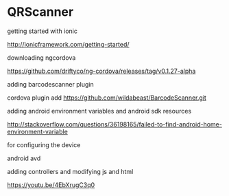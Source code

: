 # QRScanner


getting started with ionic

http://ionicframework.com/getting-started/

downloading ngcordova

https://github.com/driftyco/ng-cordova/releases/tag/v0.1.27-alpha

adding barcodescanner plugin

cordova plugin add https://github.com/wildabeast/BarcodeScanner.git

adding android environment variables and android sdk resources

http://stackoverflow.com/questions/36198165/failed-to-find-android-home-environment-variable

for configuring the device

android avd

adding controllers and modifying js and html

https://youtu.be/4EbXrugC3q0
